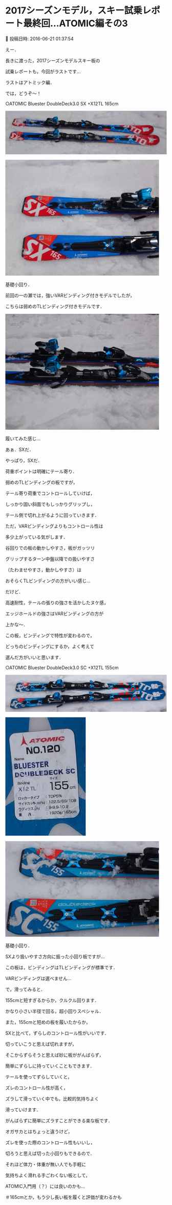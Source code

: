 # 2017シーズンモデル，スキー試乗レポート最終回…ATOMIC編その3

📅 投稿日時: 2016-06-21 01:37:54

えー．


長きに渡った，2017シーズンモデルスキー板の


試乗レポートも，今回がラストです…





ラストはアトミック編．


では，どうぞ～！[]()





○ATOMIC Bluester DoubleDeck3.0 SX +X12TL 165cm







![45328afa04a401e25283580255fb3989.jpg](images/45328afa04a401e25283580255fb3989.jpg)









![1e90aa4269a2976c97ba901b2b363c0d.jpg](images/1e90aa4269a2976c97ba901b2b363c0d.jpg)







基礎小回り．





前回の一の瀬では，強いVARビンディング付きモデルでしたが，


こちらは弱めのTLビンディング付きモデルです．




![4aa859c5ae00f10908368707231de581.jpg](images/4aa859c5ae00f10908368707231de581.jpg)







履いてみた感じ…


あぁ．SXだ．


やっぱり，SXだ．


荷重ポイントは明確にテール寄り．


弱めのTLビンディングの板ですが，


テール寄り荷重でコントロールしていけば，


しっかり固い斜面でもしっかりグリップし，


テール側で切れ上がるように回っていきます．





ただ，VARビンディングよりもコントロール性は


多少上がっている気がします．


谷回りでの板の動かしやすさ，板がガッツリ


グリップするターン中盤以降での扱いやすさ


（たわませやすさ，動かしやすさ）は


おそらくTLビンディングの方がいい感じ…





だけど．


高速耐性，テールの張りの強さを活かしたヌケ感，


エッジホールドの強さはVARビンディングの方が


上かな～．


この板，ビンディングで特性が変わるので，


どっちのビンディングにするか，よく考えて


選んだ方がいいと思います．[]()








○ATOMIC Bluester DoubleDeck3.0 SC +X12TL 155cm







![16084ec0073539e5f3ae61745a9f16cf.jpg](images/16084ec0073539e5f3ae61745a9f16cf.jpg)









![2a6a2cfc93cd5519ceb9a1dd3f4c8647.jpg](images/2a6a2cfc93cd5519ceb9a1dd3f4c8647.jpg)









![6044c82cbd1dd5cf3692dca51efb3e8b.jpg](images/6044c82cbd1dd5cf3692dca51efb3e8b.jpg)







基礎小回り．





SXより扱いやすさ方向に振った小回り板ですが…





この板は，ビンディングはTLビンディングが標準です．


VARビンディングは選べません…





で，滑ってみると．


155cmと短すぎるからか，クルクル回ります．


かなり小さい半径で回る，超小回りスペシャル．





また，155cmと短めの板を履いたからか，


SXと比べて，ずらしのコントロール性がいいです．


切っていこうと思えば切れますが，


そこからずらそうと思えば妙に板ががんばらず，


簡単にずらしに持っていくこともできます．


テールを使ってずらしていくと，


ズレのコントロール性が高く，


ズラして滑っていく中でも，比較的気持ちよく


滑っていけます．


がんばらずに簡単にズラすことができる楽な板です．





オガサカとはちょっと違うけど，


ズレを使った際のコントロール性もいいし，


切ろうと思えば切った小回りもできるので．


それほど体力・体重が無い人でも手軽に


気持ちよく滑れる手ごわくない板として，


ATOMIC入門用（？）には良いのかも…





＃165cmとか，もう少し長い板を履くと評価が変わるかも
